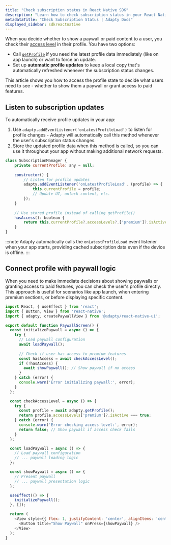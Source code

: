 ```yaml
---
title: "Check subscription status in React Native SDK"
description: "Learn how to check subscription status in your React Native app with Adapty."
metadataTitle: "Check Subscription Status | Adapty Docs"
displayed_sidebar: sdkreactnative
---
```


When you decide whether to show a paywall or paid content to a user, you check their [access level](access-level.md) in their profile. You have two options:

- Call [`getProfile`](react-native-listen-subscription-changes.md) if you need the latest profile data immediately (like on app launch) or want to force an update.
- Set up **automatic profile updates** to keep a local copy that's automatically refreshed whenever the subscription status changes.

This article shows you how to access the profile state to decide what users need to see - whether to show them a paywall or grant access to paid features.

## Listen to subscription updates

To automatically receive profile updates in your app:

1. Use `adapty.addEventListener('onLatestProfileLoad')` to listen for profile changes - Adapty will automatically call this method whenever the user's subscription status changes.
2. Store the updated profile data when this method is called, so you can use it throughout your app without making additional network requests.

```javascript
class SubscriptionManager {
    private currentProfile: any = null;
    
    constructor() {
        // Listen for profile updates
        adapty.addEventListener('onLatestProfileLoad', (profile) => {
            this.currentProfile = profile;
            // Update UI, unlock content, etc.
        });
    }
    
    // Use stored profile instead of calling getProfile()
    hasAccess(): boolean {
        return this.currentProfile?.accessLevels?.['premium']?.isActive ?? false;
    }
}
```

:::note
Adapty automatically calls the `onLatestProfileLoad` event listener when your app starts, providing cached subscription data even if the device is offline.
:::

## Connect profile with paywall logic

When you need to make immediate decisions about showing paywalls or granting access to paid features, you can check the user's profile directly. This approach is useful for scenarios like app launch, when entering premium sections, or before displaying specific content.

```javascript
import React, { useEffect } from 'react';
import { Button, View } from 'react-native';
import { adapty, createPaywallView } from '@adapty/react-native-ui';

export default function PaywallScreen() {
  const initializePaywall = async () => {
    try {
      // Load paywall configuration
      await loadPaywall();
      
      // Check if user has access to premium features
      const hasAccess = await checkAccessLevel();
      if (!hasAccess) {
        await showPaywall(); // Show paywall if no access
      }
    } catch (error) {
      console.warn('Error initializing paywall:', error);
    }
  };

  const checkAccessLevel = async () => {
    try {
      const profile = await adapty.getProfile();
      return profile.accessLevels['premium']?.isActive === true;
    } catch (error) {
      console.warn('Error checking access level:', error);
      return false; // Show paywall if access check fails
    }
  };

  const loadPaywall = async () => {
    // Load paywall configuration
    // ... paywall loading logic
  };

  const showPaywall = async () => {
    // Present paywall
    // ... paywall presentation logic
  };

  useEffect(() => {
    initializePaywall();
  }, []);

  return (
    <View style={{ flex: 1, justifyContent: 'center', alignItems: 'center' }}>
      <Button title="Show Paywall" onPress={showPaywall} />
    </View>
  );
}
``` 